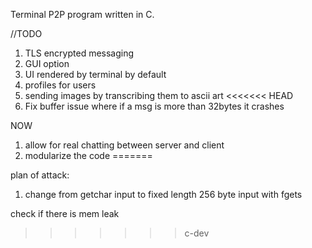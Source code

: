 Terminal P2P program written in C.

//TODO

1. TLS encrypted messaging
2. GUI option
3. UI rendered by terminal by default
4. profiles for users
5. sending images by transcribing them to ascii art
<<<<<<< HEAD
6. Fix buffer issue where if a msg is more than 32bytes it crashes

NOW
1. allow for real chatting between server and client
2. modularize the code
=======

plan of attack: 
1. change from getchar input to fixed length 256 byte input with fgets

check if there is mem leak
>>>>>>> c-dev
